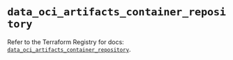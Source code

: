 # `data_oci_artifacts_container_repository`

Refer to the Terraform Registry for docs: [`data_oci_artifacts_container_repository`](https://registry.terraform.io/providers/oracle/oci/7.19.0/docs/data-sources/artifacts_container_repository).
